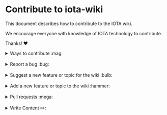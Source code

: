 # Contribute to iota-wiki

This document describes how to contribute to the IOTA wiki.

We encourage everyone with knowledge of IOTA technology to contribute.

Thanks! :heart:

<details>
<summary>Ways to contribute :mag:</summary>
<br>

To contribute to iota-wiki on GitHub, you can:

- Report a bug
- Suggest a new feature or topic for the wiki
- Add a new feature or topic to the wiki
- Write content for the wiki
</details>

<br>

<details>
<summary>Report a bug :bug:</summary>
<br>

This section guides you through reporting a bug. Following these guidelines helps maintainers and the community understand the bug, reproduce the behavior, and find related bugs.

### Before reporting a bug

Please check the following list:

- **Ensure the bug was not already reported** by searching on GitHub under [**Issues**](https://github.com/iota-community/iota-wiki/issues). If the bug has already been reported **and the issue is still open**, add a comment to the existing issue instead of opening a new one.

**Note:** If you find a **Closed** issue that seems similar to what you're experiencing, open a new issue and include a link to the original issue in the body of your new one.

### Submitting A Bug Report

To report a bug, [open a new issue](https://github.com/iota-community/iota-wiki/issues/new), and be sure to include as many details as possible, using the template.

**Note:** Minor changes such as fixing a typo can but do not need an open issue.

If you also want to fix the bug, submit a [pull request](#pull-requests) and reference the issue.
</details>

<br>

<details>
<summary>Suggest a new feature or topic for the wiki :bulb:</summary>
<br>

This section guides you through suggesting a new feature or adding a new topic to the wiki. Following these guidelines helps maintainers and the community collaborate to find the best possible way forward with your suggestion.

### Before suggesting a new feature

**Ensure the feature or topic has not already been suggested** by searching on GitHub under [**Issues**](https://github.com/iota-community/iota-wiki/issues).

### Suggesting a new feature or topic

To suggest a new feature/topic, [open a new issue](https://github.com/iota-community/iota-wiki/issues/new), using the suggestion template.

</details>

<br>

<details>
<summary>Add a new feature or topic to the wiki :hammer:</summary>
<br>

This section guides you through adding a new feature or topic. Following these guidelines helps give your feature/topic the best chance of being approved and merged.

### Before adding a new feature/topic

Check if there is already an [open issue](https://github.com/iota-community/iota-wiki/issues/) or [pull request (PR)](https://github.com/iota-community/iota-wiki/pulls), related to your feature/topic.

Otherwise, your feature may not be approved at all.

### Adding a new feature/topic

To build a new feature/topic, check out a new branch based on the `develop` branch.
</details>

<br>

<details>
<summary>Pull requests :mega:</summary>
<br>

This section guides you through submitting a pull request (PR). Following these guidelines helps give your PR the best chance of being approved and merged.

### Before submitting a pull request

Before submitting a pull request, please follow these steps to have your contribution considered by the maintainers:

- A pull request should have exactly one concern (for example one feature or one bug). If a PR addresses more than one concern, it should be split into two or more PRs.

- A pull request can be merged only if it references an open issue

    **Note:** You don't need to open an issue for minor changes such as typos, but you can if you want.

- All code should be well tested

### Submitting a pull request

The following is a typical workflow for submitting a new pull request:

1. Fork this repository
2. Create a new branch based on your fork. For example, `git checkout -b fix/my-fix` or ` git checkout -b feat/my-feature`.
4. Commit changes and push them to your fork
5. Target your pull request to be merged with `develop`

If the maintainer approves the PR, it will be merged.

**Note:** Reviewers may ask you to complete additional work, tests, or other changes before your pull request can be approved and merged.
</details>

<br>

<details>
<summary>Write Content ✏️:</summary>
<br>
   
   
# Contribute to the Iota-Wiki Content

This document describes how to contribute and add content to the IOTA wiki.

We encourage everyone with knowledge of IOTA technology to share this knowledge with the community and help so help new people to get a better understanding and help the onboarding of new users.

Thanks! :heart:



<br>

   
## Content strategy

The general menu structure of the WIKI website can be found in the readme file and is currently this:
   
   ![image](https://user-images.githubusercontent.com/77154511/126052955-8e0467b3-618c-4de3-8da5-efdef4dad55e.png)




We want every contributor to understanding the purpose of the Wiki and our way of delivering content. 

We want the Wiki to be the one single reference and source of truth and up-to-date information for everyone that needs information about the IOTA project. And the Wiki is meant as a gateway to provide everyone quick access to all information regarding IOTA.

We aim to deliver basic introduction content on the pages and whenever possible link the reader to more detailed content provided by the IOTA Foundation (Blog posts / Websites / Guides / Docs / Github). So you don't need to write an in-depth explanation about Mana for the Wiki if there is already very good up-to-date information available to where we can provide a link. So we would more give a general introduction to Mana in the Wiki and leave the detailed explanation in the Links.

But if you feel that the available information is insufficient, outdated, or too complex to understand for normal users we are happy about detailed understandable content about a topic. As IOTA has been moving fast forward this might be the situation in many fields of the project atm.

We decided to split the WIKI into 4 major thematic areas that focus on the user/reader and the needs of those who visit the Wiki and we aim to deliver tailored content for that user group.

## Learn

The Learn section aims to describe most of IOTAs core functions and technology. Content should be explained understandably for normal random users that have no, or just a small knowledge about IOTA. We want to welcome interested people and show them the way into understanding IOTA and get fascinated about it. Perfect would be if we could provide also links to external sources that deliver further detailed content in different levels of complexity. Also welcome to link to an IF YouTube video.

As we know the protocol has changed a lot and quickly we might not find up-to-date information, so we will write it ourselves.

## Use

Content for people that may be looking to use IOTA in their project / Company / Industry. Showcase of all the possibilities the protocol delivers, the several technologies developed for use cases. Explain and provide useful links to lead the reader into the project.


## Participate

How can someone become active in the project? Where to interact with the community, how to engage with others or the technologies, and get a hands-on experience with IOTA.

Collect general info and link to Guides / POC's / Showcases / IF community sites. Create an interesting "how-to" explanation... everything that invites users: "oh yeah I wanna do this"!

## Develop

The gateway for Developers. Introduces the core functionalities on a more technical level and aims to bring developers directly into the correct framework for them to start working with IOTA. Also, deliver guides and Tools that help getting started and to understand the concepts behind the protocol. This section will directly link to the underlying IOTA Docs and GitHubs, so please provide correct links to the specific content in the IOTA Docs.
   
## Adding content

To add content to a page you can use the implemented in-page editor. This will make it easy to use and you can write content with the known tools similar as in a word or google doc. The editor translates this into a **`markdown`** file and creates a Pull Request to add this content into our GitHub Repository. We will check those Pull Requests and will approve it to be added, or will contact you if we have some suggestions to optimize the article or request changes.

We dont ask for perfection from everyone - it is a community-driven project and will grow and get better all the time, but we may have to change some things as we aim for a similar language and style throughout the whole website. This should give the readers the feeling that it is coming out of one source. So we will contact you on your Github account or comment directly in the Pull Request.

You can also create content directly in Github by forking the **`develop`** branch and start editing the pages you wish to contribute. The Page documents will be found under https://github.com/iota-community/iota-wiki/tree/develop/docs 
   
   

To edit a document, click the pencil (edit this file) in the top right corner when viewing in GitHub.


   This will open up the Github editor so you can edit your file.


   All pages are themed and styled automatically and follow a standardized format throughout the wiki.


Each page’s content is preceded by its front-matter information. This tells the wiki what it needs to know about the page to add it to the front-end in the right place. This does not need to be edited

```
---
id: my-doc-id
title: My document title
description: My document description
slug: /my-custom-url
---
```

   
```# Header 1``` – should only be used for page title/header using a single hash
   
```## Header 2``` – should be used for main sub-sections of the topic using a double hash
   
```### Header 3``` – should be used for internal sections of these sub-sections using treble hash


### Content

All page content should be written as standard text.

   
A paragraph can be created by leaving a double line break between two text blocks


### Formatting
   
Use single asterisk to make a word or sentence ```*italic*```

Use double asterisk to make a word or sentence ```**bold**```

Use triple asterisk to make a word or sentence ```***bold and italic***``` 

Use double tilde to ```~~strike through~~``` a word or sentence 

   
### Links
To add a link to a page we use square brackets to contain the link text followed by round brackets containing the link address:
```[this is a link](https://www.website.com)```

   
### Images
To add an image to a page we first need to upload the page to the [image folder]()
Then on our page we can add the image using the same method as a link preceded with an exclamation mark:
```![image text](https://image.link/here.jpg)```

   
### Image Links
To make an image a link, we can combine the two methods, by putting the link within the text section of the image code:
```[![Here is an example image](https://example.com/image.jpg)](https://example.com)```
   

### Lists
To create lists we use two different methods.

   ```
-	Bullet point
-	lists
-	using a hyphen
   ```

   ```
1.	Numbered
2.	Lists
3.	Using numbers
   ```

   
### Quotes
```
   >To add a quoted or embedded text, we use the greater than symbol at the start of the section. To close off a quote we create a new paragraph.
   ```

### Adding Code
There are two types of code entry we use ``` `inline code` ``` which is wrapped with single backticks
   
```
```Code blocks can be added in page where required
either to demonstrate function, 
or to add an exclamation to a section,
by wrapping the section with treble backticks 
```
```

   
### Line Divider
   
We can add a line divider to break up the page by adding 4 dashes
```----
```
----
   

### Submitting your contribution
   
Once you have completed your contribution goes to the bottom of the edit page to the commit changes section.

   
- In the title add the title of the page you have edited.
- Edited pagename.md
- In the description explain a little about your edits, whether it was fact correction, typo edits, or full page creation, page formatting, etc.
- Select create a new branch
- Name the branch after your name-pagename-edit
- Click commit changes
- This will open a pull request, where you can fill out the basic information for your updates.
- Then click the create pull request button
   
### Working with the Project Board
   
To keep our WIKI Project organized and help everyone understand the current state of work that's going on, we decided to use a Kanban Style Project Board. Everything related to content creation should be represented in this board. You will find it under the projects tab: 
   
https://github.com/iota-community/iota-wiki/projects
   
   ![image](https://user-images.githubusercontent.com/77154511/126052298-4c8fbb3f-cb39-41d5-93d4-13c3b4e4626d.png)

   In the board, we have created 5 fields that represent the life cycle of a content page till completion.
   
   **To do**
   
   Here are all pages that have not yet been started to work on. Pick the card of the content page you wish to create here and move it to the next stage by drag and drop into
   
   **In progress**
   
   Content that is currently been worked on by someone. As long as you are working and editing a page, leave the card here.
   
   **Ready for Review**
   
   As soon as you would be happy to receive a review of your work move the card here and open a Pull Request in "Draft" status. Request a review from one of the maintainers in your Pull Request or just ask in Discord for Feedback
   
   **add all links/content, ready for publishing**
   
   While your written content might be finished, the graphics, images or links to outside content or other Wiki pages might still need some fixing or contribution. 
   
   **Complete**
   
   Content pages have been finalized and are ready to publish, Pull Request closed. Page can be added "as is" in the final Wiki version
   
   ![image](https://user-images.githubusercontent.com/77154511/126052466-d110127f-965a-456c-bfac-d2d52a63d043.png)
   
   
   **Convert to issue**
   
   Every card in the Kanban can be converted into an open issue. You should use this feature. We can all work much better if we see which issues are currently open and which ones are closed and it helps us all to stay organized.
   
   ![image](https://user-images.githubusercontent.com/77154511/126052529-ddc9f83c-9c53-46eb-9e8c-1033d42fab14.png)

  

### Using issues to organize the Project Flow
   
   Once you have converted your Project Board card into an open issue you can add some attributes to the issue that will structurize our workflow
   
   ![image](https://user-images.githubusercontent.com/77154511/126052539-960c80b6-9fb6-40c7-ad01-72ec068d176b.png)
   
   **Assignees**
   
   You can assign an issue to yourself if you are working alone on your content, or to another member of the Team that you think can help or needs to have a look at that issue
   
   ![image](https://user-images.githubusercontent.com/77154511/126052580-107f62db-0ecf-44be-b886-1ca038d3114a.png)

   **Labels**
   
   Labels are an excellent tool to visualize an issue. They will show up in the Issues Main Overview and directly indicate what the issue is about. For content we use the "documentation" and "feature" labels. 
   
   ![image](https://user-images.githubusercontent.com/77154511/126052615-f810b8b5-93b7-49e2-bc8e-eb4217560243.png)

   **Projects**
   
   Here you can assign an issue to a project. This should be already added if you habe followed the steps above by using the Project Kanban Board. But you can also manage it here.
   
   ![image](https://user-images.githubusercontent.com/77154511/126052633-297926a3-911b-44a8-afb9-535875215297.png)

   **Milestones**
   
   Milestones can help you and others see if important progress has been achieved. You are free to add milestones that you may find important
   
   ![image](https://user-images.githubusercontent.com/77154511/126052659-eeaf2e15-157c-4904-b665-61aee4bb51eb.png)

   **Linked Pull Requests**
   
   As soon as you have opened a pull request for the content, link the issue to this pull request. When the Pull Request gets merged or closed it will automatically also close this issue.
   
   ![image](https://user-images.githubusercontent.com/77154511/126052695-7b28f4c5-da09-4492-86e0-c5e4009862b0.png)


   

   
   
### Congratulations! You’re all done!

   
Enjoy contributing and if you have any questions or ideas send us an issue!


   
</details>
